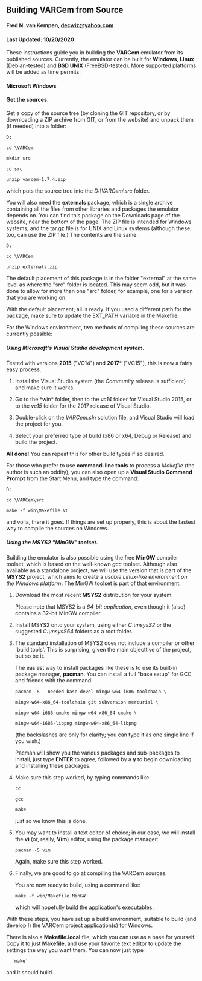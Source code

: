 ## Building VARCem from Source


#### Fred N. van Kempen, <decwiz@yahoo.com>

#### Last Updated: 10/20/2020


These instructions guide you in building the **VARCem** emulator from
its published sources. Currently, the emulator can be built for **Windows**,
**Linux** (Debian-tested) and **BSD UNIX** (FreeBSD-tested). More supported 
platforms will be added as time permits.


#### Microsoft Windows

#### Get the sources.
Get a copy of the source tree (by cloning the GIT repository, or
by downloading a ZIP archive from GIT, or from the website) and
unpack them (if needed) into a folder:

  `D:`

  `cd \VARCem`

  `mkdir src`

  `cd src`

  `unzip varcem-1.7.4.zip`

which puts the source tree into the *D:\VARCem\src* folder.

You will also need the **externals** package, which is a single archive containing all the files from other libraries and packages the emulator depends on. You can find this package on the Downloads page of the website, near the bottom of the page. The ZIP file is intended for Windows systems, and the tar.gz file is for UNIX and Linux systems (although these, too, can use the ZIP file.) The contents are the same.

  `D:`

  `cd \VARCem`

  `unzip externals.zip`

The default placement of this package is in the folder "external" at the same level as where the "src" folder is located. This may seem odd, but it was done to allow for more than one "src" folder, for example, one for a version that you are working on.

With the default placement, all is ready.  If you used a different path for the package, make sure to update the EXT_PATH variable in the Makefile.

For the Windows environment, two methods of compiling these sources are currently possible:

##### Using Microsoft's Visual Studio development system.
Tested with versions **2015** ("VC14") and **2017*** ("VC15"), this is now a
fairly easy process.

1.  Install the Visual Studio system (the *Community* release is sufficient) and make sure it works.

2.  Go to the *win\* folder, then to the *vc14* folder for Visual Studio 2015, or to the *vc15* folder for the 2017 release of Visual Studio.

3.  Double-click on the *VARCem.sln* solution file, and Visual Studio will load the project for you.

4.  Select your preferred type of build (x86 or x64, Debug or Release) and build the project.

**All done!**  You can repeat this for other build types if so desired.

For those who prefer to use **command-line tools** to process a *Makefile* (the author is such an oddity), you can also open up a **Visual Studio Command Prompt** from the Start Menu, and type the command:

  `D:`

  `cd \VARCem\src`

  `make -f win\Makefile.VC`
  
and voila, there it goes. If things are set up properly, this is about the fastest way to compile the sources on Windows.

##### Using the MSYS2 "MinGW" toolset.
Building the emulator is also possible using the free **MinGW** compiler toolset, which is based on the well-known *gcc* toolset. Although also available as a standalone project, we will use the version that is part of the **MSYS2** project, which aims to create a *usable Linux-like environment on the Windows platform*. The MinGW toolset is part of that environment.

1.  Download the most recent **MSYS2** distribution for your system.

    Please note that MSYS2 is a *64-bit application*, even though it
    (also) contains a 32-bit MinGW compiler.

2.  Install MSYS2 onto your system, using either *C:\msysS2* or the
    suggested *C:\msysS64* folders as a root folder.

3.  The standard installation of MSYS2 does not include a compiler
    or other 'build tools'. This is surprising, given the main
    objecttive of the project, but so be it.

    The easiest way to install packages like these is to use its
    built-in package manager, **pacman**.  You can install a full
    "base setup" for GCC and friends with the command:

      `pacman -S --needed base-devel mingw-w64-i686-toolchain \`

      `mingw-w64-x86_64-toolchain git subversion mercurial \`

      `mingw-w64-i686-cmake mingw-w64-x86_64-cmake \`

      `mingw-w64-i686-libpng mingw-w64-x86_64-libpng`

    (the backslashes are only for clarity; you can type it as one
    single line if you wish.)

    Pacman will show you the various packages and sub-packages to
    install, just type **ENTER** to agree, followed by a **y** to begin
    downloading and installing these packages.

4.  Make sure this step worked, by typing commands like:

     `cc`

     `gcc`

     `make`

    just so we know this is done.

5.  You may want to install a text editor of choice; in our case, we
    will install the **vi** (or, really, **Vim**) editor, using the package
    manager:

      `pacman -S vim`

    Again, make sure this step worked.

6.  Finally, we are good to go at compiling the VARCem sources.

    You are now ready to build, using a command like:

      `make -f win/Makefile.MinGW`

    which will hopefully build the application's executables.

With these steps, you have set up a build environment, suitable
to build (and develop !) the VARCem project application(s) for
Windows.

There is also a **Makefile.local** file, which you can use as a base for
yourself.  Copy it to just **Makefile**, and use your favorite text editor
to update the settings the way you want them. You can now just type

      `make`

and it should build.
